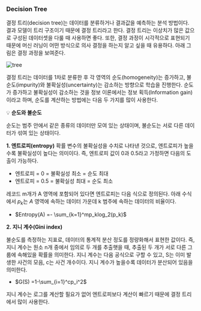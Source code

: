 ### Decision Tree

결정 트리(decision tree)는 데이터를 분류하거나 결과값을 예측하는 분석 방법이다. 결과 모델이 트리 구조이기 때문에 결정 트리라고 한다. 결정 트리는 이상치가 많은 값으로 구성된 데이터셋을 다룰 때 사용하면 좋다. 또한, 결정 과정이 시각적으로 표현되기 때문에 머신 러닝이 어떤 방식으로 의사 결정을 하는지 알고 싶을 때 유용하다. 아래 그림은 결정 과정을 보여준다.

![tree](https://user-images.githubusercontent.com/79203421/201366880-b3aae42c-e8ba-4698-b290-30cea3a2b994.png)

결정 트리는 데이터를 1차로 분류한 후 각 영역의 순도(homogeneity)는 증가하고, 불순도(impurity)와 불확실성(uncertainty)는 감소하는 방향으로 학습을 진행한다. 순도가 증가하고 불확실성이 감소하는 것을 정보 이론에서는 정보 획득(Information gain)이라고 하며, 순도를 계산하는 방법에는 다음 두 가지를 많이 사용한다.

💡 **순도와 불순도** 

순도는 범주 안에서 같은 종류의 데이터만 모여 있는 상태이며, 불순도는 서로 다른 데이터가 섞여 있는 상태이다.


**1. 엔트로피(entropy)**
확률 변수의 불확실성을 수치로 나타낸 것으로, 엔트로피가 높을수록 불확실성이 높다는 의미이다. 즉, 엔트로피 값이 0과 0.5라고 가정하면 다음의 도출이 가능하다.
    
- 엔트로피 = 0 = 불확실성 최소 = 순도 최대
- 엔트로피 = 0.5 = 불확실성 최대 = 순도 최소
    
레코드 m개가 A 영역에 포함되어 있다면 엔트로피는 다음 식으로 정의된다. 아래 수식에서 $p_k$는 $A$ 영역에 속하는 데이터 가운데 k 범주에 속하는 데이터의 비율이다.
    
- $Entropy(A) =- \sum_{k=1}^mp_klog_2(p_k)$
    
       
    
**2. 지니 계수(Gini index)**
    
불순도를 측정하는 지표로, 데이터의 통계적 분산 정도를 정량화해서 표현한 값이다. 즉, 지니 계수는 원소 n개 중에서 임의로 두 개를 추출햇을 때, 추출된 두 개가 서로 다른 그룹에 속해있을 확률을 의미한다. 지니 계수는 다음 공식으로 구할 수 있고, S는 이미 발생한 사건의 모음, c는 사건 개수이다. 지니 계수가 높을수록 데이터가 분산되어 있음을 의미한다. 
    
- $G(S) =1-\sum_{i=1}^cp_i^2$
    
지니 계수는 로그를 계산할 필요가 없어 엔트로피보다 계산이 빠르기 때문에 결정 트리에서 많이 사용한다.
